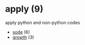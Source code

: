 # apply (9)
apply python and non-python codes

+ [sode](sode/README.md) (6)
+ [growth](growth/README.md) (3)
